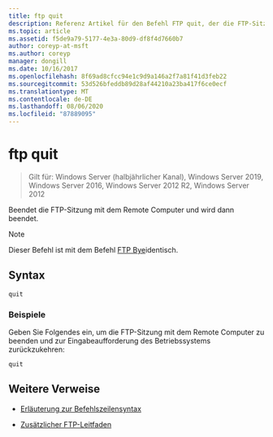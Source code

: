 ```yaml
---
title: ftp quit
description: Referenz Artikel für den Befehl FTP quit, der die FTP-Sitzung mit dem Remote Computer beendet und dann beendet.
ms.topic: article
ms.assetid: f5de9a79-5177-4e3a-80d9-df8f4d7660b7
author: coreyp-at-msft
ms.author: coreyp
manager: dongill
ms.date: 10/16/2017
ms.openlocfilehash: 8f69ad8cfcc94e1c9d9a146a2f7a81f41d3feb22
ms.sourcegitcommit: 53d526bfeddb89d28af44210a23ba417f6ce0ecf
ms.translationtype: MT
ms.contentlocale: de-DE
ms.lasthandoff: 08/06/2020
ms.locfileid: "87889095"
---
```

# <a name="ftp-quit"></a>ftp quit

> Gilt für: Windows Server (halbjährlicher Kanal), Windows Server 2019, Windows Server 2016, Windows Server 2012 R2, Windows Server 2012

Beendet die FTP-Sitzung mit dem Remote Computer und wird dann beendet.

> [!NOTE]
> Dieser Befehl ist mit dem Befehl [FTP Bye](ftp-bye.md)identisch.

## <a name="syntax"></a>Syntax

```
quit
```

### <a name="examples"></a>Beispiele

Geben Sie Folgendes ein, um die FTP-Sitzung mit dem Remote Computer zu beenden und zur Eingabeaufforderung des Betriebssystems zurückzukehren:

```
quit
```

## <a name="additional-references"></a>Weitere Verweise

- [Erläuterung zur Befehlszeilensyntax](command-line-syntax-key.md)

- [Zusätzlicher FTP-Leitfaden](/previous-versions/orphan-topics/ws.10/cc756013(v=ws.10))

